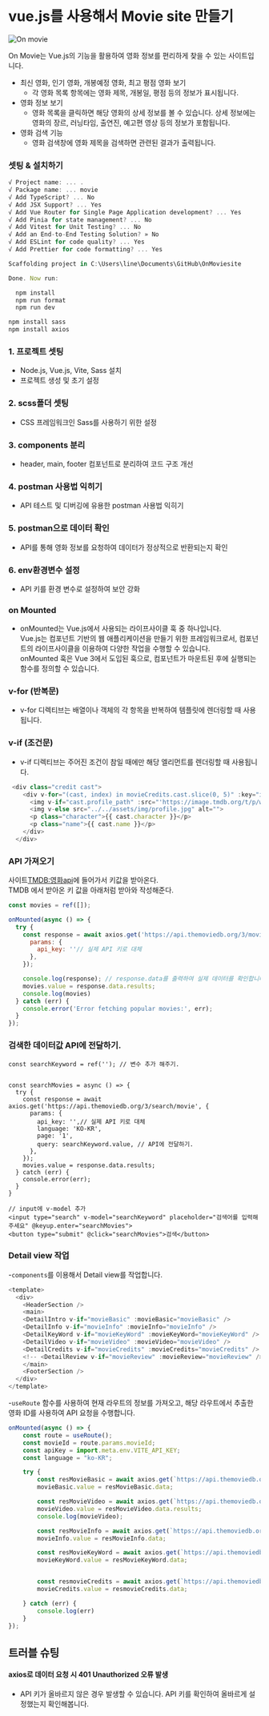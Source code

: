 # vue.js를 사용해서 Movie site 만들기 

![On movie](https://github.com/jinhomun/OnMovie-site/assets/144635699/31eccf8d-b5d8-49fc-aa99-848322185a09)

On Movie는 Vue.js의 기능을 활용하여 영화 정보를 편리하게 찾을 수 있는 사이트입니다.

- 최신 영화, 인기 영화, 개봉예정 영화, 최고 평점 영화 보기 
  - 각 영화 목록 항목에는 영화 제목, 개봉일, 평점 등의 정보가 표시됩니다.
- 영화 정보 보기
  - 영화 목록을 클릭하면 해당 영화의 상세 정보를 볼 수 있습니다. 상세 정보에는 영화의 장르, 러닝타임, 출연진, 예고편 영상 등의 정보가 포함됩니다. 
- 영화 검색 기능
  - 영화 검색창에 영화 제목을 검색하면 관련된 결과가 출력됩니다.

### 셋팅 & 설치하기 
```js
√ Project name: ... .
√ Package name: ... movie
√ Add TypeScript? ... No
√ Add JSX Support? ... Yes
√ Add Vue Router for Single Page Application development? ... Yes
√ Add Pinia for state management? ... No
√ Add Vitest for Unit Testing? ... No
√ Add an End-to-End Testing Solution? » No
√ Add ESLint for code quality? ... Yes
√ Add Prettier for code formatting? ... Yes

Scaffolding project in C:\Users\line\Documents\GitHub\OnMoviesite

Done. Now run:

  npm install
  npm run format
  npm run dev
``` 
```js 
npm install sass
npm install axios 
```
### 1. 프로젝트 셋팅
  - Node.js, Vue.js, Vite, Sass 설치
  - 프로젝트 생성 및 초기 설정
### 2. scss폴더 셋팅
  - CSS 프레임워크인 Sass를 사용하기 위한 설정
### 3. components 분리
  - header, main, footer 컴포넌트로 분리하여 코드 구조 개선
### 4. postman 사용법 익히기
  - API 테스트 및 디버깅에 유용한 postman 사용법 익히기
### 5. postman으로 데이터 확인
  - API를 통해 영화 정보를 요청하여 데이터가 정상적으로 반환되는지 확인
### 6. env환경변수 설정
  - API 키를 환경 변수로 설정하여 보안 강화

### on Mounted
- onMounted는 Vue.js에서 사용되는 라이프사이클 훅 중 하나입니다.    
Vue.js는 컴포넌트 기반의 웹 애플리케이션을 만들기 위한 프레임워크로서, 컴포넌트의 라이프사이클을 이용하여 다양한 작업을 수행할 수 있습니다.   
onMounted 훅은 Vue 3에서 도입된 훅으로, 컴포넌트가 마운트된 후에 실행되는 함수를 정의할 수 있습니다.    

 ### v-for (반복문)
- v-for 디렉티브는 배열이나 객체의 각 항목을 반복하여 템플릿에 렌더링할 때 사용됩니다.  
### v-if (조건문)
- v-if 디렉티브는 주어진 조건이 참일 때에만 해당 엘리먼트를 렌더링할 때 사용됩니다.  
```js
 <div class="credit cast">
    <div v-for="(cast, index) in movieCredits.cast.slice(0, 5)" :key="index">
      <img v-if="cast.profile_path" :src="'https://image.tmdb.org/t/p/w500' + cast.profile_path" :alt="cast.name">
      <img v-else src="../../assets/img/profile.jpg" alt="">
      <p class="character">{{ cast.character }}</p>
      <p class="name">{{ cast.name }}</p>
    </div>
  </div>
```



### API 가져오기
사이트[TMDB:영화api](https://www.themoviedb.org/?language=ko-KR)에 들어가서 키값을 받아온다.   
TMDB 에서 받아온 키 값을 아래처럼 받아와 작성해준다.

```js
const movies = ref([]);

onMounted(async () => {
  try {
    const response = await axios.get('https://api.themoviedb.org/3/movie/popular?language=en-US&page=1', {
      params: {
        api_key: ''// 실제 API 키로 대체
      },
    });

    console.log(response); // response.data를 출력하여 실제 데이터를 확인합니다.
    movies.value = response.data.results;
    console.log(movies)
  } catch (err) {
    console.error('Error fetching popular movies:', err);
  }
});
```

### 검색한 데이터값 API에 전달하기.
```JS
const searchKeyword = ref(''); // 변수 추가 해주기.


const searchMovies = async () => {
  try {
    const response = await axios.get('https://api.themoviedb.org/3/search/movie', {
      params: {
        api_key: '',// 실제 API 키로 대체
        language: 'KO-KR',
        page: '1',
        query: searchKeyword.value, // API에 전달하기.
      },
    });
    movies.value = response.data.results;
  } catch (err) {
    console.error(err);
  }
}

// input에 v-model 추가
<input type="search" v-model="searchKeyword" placeholder="검색어를 입력해주세요" @keyup.enter="searchMovies">
<button type="submit" @click="searchMovies">검색</button>
```



### Detail view 작업
-`components`를 이용해서 Detail view를 작업합니다.
```js
<template>
  <div>
    <HeaderSection />
    <main>
    <DetailIntro v-if="movieBasic" :movieBasic="movieBasic" />
    <DetailInfo v-if="movieInfo" :movieInfo="movieInfo" />
    <DetailKeyWord v-if="movieKeyWord" :movieKeyWord="movieKeyWord" />
    <DetailVideo v-if="movieVideo" :movieVideo="movieVideo" />
    <DetailCredits v-if="movieCredits" :movieCredits="movieCredits" />
    <!-- <DetailReview v-if="movieReview" :movieReview="movieReview" /> -->
    </main>
    <FooterSection />
  </div>
</template>
```
-`useRoute` 함수를 사용하여 현재 라우트의 정보를 가져오고, 해당 라우트에서 추출한 영화 ID를 사용하여 API 요청을 수행합니다.
```js
onMounted(async () => {
    const route = useRoute();
    const movieId = route.params.movieId;
    const apiKey = import.meta.env.VITE_API_KEY;
    const language = "ko-KR";

    try {
        const resMovieBasic = await axios.get(`https://api.themoviedb.org/3/movie/${movieId}?language=${language}&api_key=${apiKey}`);
        movieBasic.value = resMovieBasic.data;

        const resMovieVideo = await axios.get(`https://api.themoviedb.org/3/movie/${movieId}/videos?api_key=${apiKey}`);
        movieVideo.value = resMovieVideo.data.results;
        console.log(movieVideo);

        const resMovieInfo = await axios.get(`https://api.themoviedb.org/3/movie/${movieId}?language=${language}&api_key=${apiKey}`);
        movieInfo.value = resMovieInfo.data;

        const resMovieKeyWord = await axios.get(`https://api.themoviedb.org/3/movie/${movieId}/keywords?language=${language}&api_key=${apiKey}`)
        movieKeyWord.value = resMovieKeyWord.data;


        const resmovieCredits = await axios.get(`https://api.themoviedb.org/3/movie/${movieId}/credits?api_key=${apiKey}`);
        movieCredits.value = resmovieCredits.data;

    } catch (err) {
        console.log(err)
    }
});
```

## 트러블 슈팅
#### axios로 데이터 요청 시 401 Unauthorized 오류 발생
- API 키가 올바르지 않은 경우 발생할 수 있습니다. API 키를 확인하여 올바르게 설정했는지 확인해봅니다.
